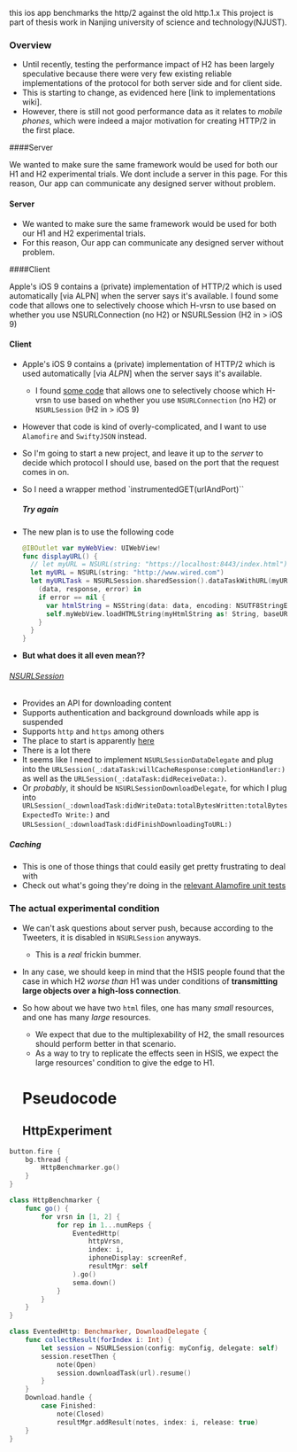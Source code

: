 
this ios app benchmarks the http/2 against the old http.1.x
This project is part of thesis work in Nanjing university of science and technology(NJUST). 


### Overview
* Until recently, testing the performance impact of H2 has been largely
  speculative because there were very few existing reliable implementations of
  the protocol for both server side and for client side.
* This is starting to change, as evidenced here [link to implementations wiki].
* However, there is still not good performance data as it relates to _mobile
  phones_, which were indeed a major motivation for creating HTTP/2 in the
  first place.

####Server

We wanted to make sure the same framework would be used for both our H1 and H2 experimental trials.
We dont include a server in this page.
For this reason, Our app can communicate any designed server without problem.

#### Server
* We wanted to make sure the same framework would be used for both our H1 and
  H2 experimental trials.
* For this reason, Our app can communicate any designed server without problem.

####Client

Apple's iOS 9 contains a (private) implementation of HTTP/2 which is used automatically [via ALPN] when the server says it's available.
I found some code that allows one to selectively choose which H-vrsn to use based on whether you use NSURLConnection (no H2) or NSURLSession (H2 in > iOS 9)

#### Client
* Apple's iOS 9 contains a (private) implementation of HTTP/2 which is used
  automatically [via _ALPN_] when the server says it's
  available.
  * I found [some code](github.com/FGoessler/iOS-HTTP2-Test) that allows one to
  selectively choose which H-vrsn to use based on whether you use
  `NSURLConnection` (no H2) or `NSURLSession` (H2 in > iOS 9)
* However that code is kind of overly-complicated, and I want to use
  `Alamofire` and `SwiftyJSON` instead.
* So I'm going to start a new project, and leave it up to the _server_ to
  decide which protocol I should use, based on the port that the request comes
  in on.
* So I need a wrapper method `instrumentedGET(urlAndPort)``

  ##### Try again
* The new plan is to use the following code
  ```swift
  @IBOutlet var myWebView: UIWebView!
  func displayURL() {
    // let myURL = NSURL(string: "https://localhost:8443/index.html")
    let myURL = NSURL(string: "http://www.wired.com")
    let myURLTask = NSURLSession.sharedSession().dataTaskWithURL(myURL!) {
      (data, response, error) in
      if error == nil {
        var htmlString = NSString(data: data, encoding: NSUTF8StringEncoding)
        self.myWebView.loadHTMLString(myHtmlString as! String, baseURL: nil)
      }
    }
  }
  ```
* __But what does it all even mean??__

###### [NSURLSession](https://developer.apple.com/library/ios/documentation/Foundation/Reference/NSURLSession_class/)

* Provides an API for downloading content
* Supports authentication and background downloads while app is suspended
* Supports `http` and `https` among others
* The place to start is apparently [here][url-loading]
* There is a lot there
* It seems like I need to implement `NSURLSessionDataDelegate` and plug into
  the `URLSession(_:dataTask:willCacheResponse:completionHandler:)` as well as
  the `URLSession(_:dataTask:didReceiveData:)`.
* Or _probably_, it should be `NSURLSessionDownloadDelegate`, for which I plug into `
  URLSession(_:downloadTask:didWriteData:totalBytesWritten:totalBytesExpectedTo
  Write:)` and `URLSession(_:downloadTask:didFinishDownloadingToURL:)`


[url-loading]: https://developer.apple.com/library/ios/documentation/Cocoa/Conceptual/URLLoadingSystem/URLLoadingSystem.html#//apple_ref/doc/uid/10000165i

##### Caching
* This is one of those things that could easily get pretty frustrating to deal
  with
* Check out what's going they're doing in the [relevant Alamofire unit
  tests][cachetests]

[cachetests]: https://github.com/Alamofire/Alamofire/blob/c634f6067f0b5a59992a10bbd848203aa1231ff6/Tests/CacheTests.swift

### The actual experimental condition
* We can't ask questions about server push, because according to the Tweeters,
  it is disabled in `NSURLSession` anyways.
    * This is a _real_ frickin bummer.
* In any case, we should keep in mind that the HSIS people found that the case
  in which H2 _worse than_ H1 was under conditions of __transmitting large
  objects over a high-loss connection__.
* So how about we have two `html` files, one has many _small_ resources, and
  one has many _large_ resources.
    * We expect that due to the multiplexability of H2, the small resources
      should perform better in that scenario.
    * As a way to try to replicate the effects seen in HSIS, we expect the
      large resources' condition to give the edge to H1.
      
     # Pseudocode
     
     ## HttpExperiment

```swift
button.fire {
    bg.thread {
        HttpBenchmarker.go()
    }
}

class HttpBenchmarker {
    func go() {
        for vrsn in [1, 2] {
            for rep in 1...numReps {
                EventedHttp(
                    httpVrsn,
                    index: i,
                    iphoneDisplay: screenRef,
                    resultMgr: self
                ).go()
                sema.down()
            }
        }
    }
}

class EventedHttp: Benchmarker, DownloadDelegate {
    func collectResult(forIndex i: Int) {
        let session = NSURLSession(config: myConfig, delegate: self)
        session.resetThen {
            note(Open)
            session.downloadTask(url).resume()
        }
    }
    Download.handle {
        case Finished:
            note(Closed)
            resultMgr.addResult(notes, index: i, release: true)
    }
}
```
